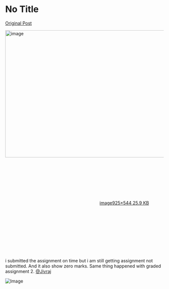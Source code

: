 # No Title

[Original Post](https://discourse.onlinedegree.iitm.ac.in/t/163247/124)

<p><div class="lightbox-wrapper"><a class="lightbox" href="https://europe1.discourse-cdn.com/flex013/uploads/iitm/original/3X/c/7/c75896b45fe46fb02364923a34daf877f1fa8296.png" data-download-href="/uploads/short-url/sruOEAOosF8fDJZeuHcd7zR0Jb8.png?dl=1" title="image" rel="noopener nofollow ugc"><img src="https://europe1.discourse-cdn.com/flex013/uploads/iitm/optimized/3X/c/7/c75896b45fe46fb02364923a34daf877f1fa8296_2_690x405.png" alt="image" data-base62-sha1="sruOEAOosF8fDJZeuHcd7zR0Jb8" width="690" height="405" srcset="https://europe1.discourse-cdn.com/flex013/uploads/iitm/optimized/3X/c/7/c75896b45fe46fb02364923a34daf877f1fa8296_2_690x405.png, https://europe1.discourse-cdn.com/flex013/uploads/iitm/original/3X/c/7/c75896b45fe46fb02364923a34daf877f1fa8296.png 1.5x, https://europe1.discourse-cdn.com/flex013/uploads/iitm/original/3X/c/7/c75896b45fe46fb02364923a34daf877f1fa8296.png 2x" data-dominant-color="2B2B2E"><div class="meta"><svg class="fa d-icon d-icon-far-image svg-icon" aria-hidden="true"><use href="#far-image"></use></svg><span class="filename">image</span><span class="informations">925×544 25.9 KB</span><svg class="fa d-icon d-icon-discourse-expand svg-icon" aria-hidden="true"><use href="#discourse-expand"></use></svg></div></a></div><br>
i submitted the assignment on time but i am still getting assignment not submitted. And it also show zero marks. Same thing happened with graded assignment 2. <a class="mention" href="/u/jivraj">@Jivraj</a></p>

![Image](https://europe1.discourse-cdn.com/flex013/uploads/iitm/optimized/3X/c/7/c75896b45fe46fb02364923a34daf877f1fa8296_2_690x405.png)